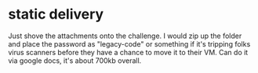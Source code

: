 # static delivery
Just shove the attachments onto the challenge. I would zip up the folder and place the password as "legacy-code" or something if it's tripping folks virus scanners before they have a chance to move it to their VM. Can do it via google docs, it's about 700kb overall.